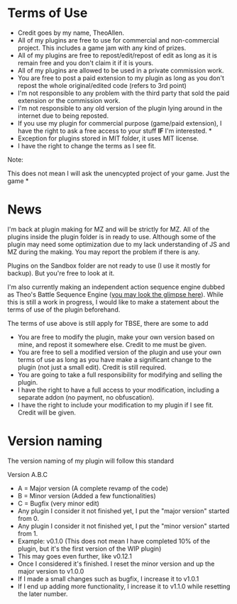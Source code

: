 Terms of Use
=====
* Credit goes by my name, TheoAllen.
* All of my plugins are free to use for commercial and non-commercial project. This includes a game jam with any kind of prizes.
* All of my plugins are free to repost/edit/repost of edit as long as it is remain free and you don't claim it if it is yours.
* All of my plugins are allowed to be used in a private commission work.
* You are free to post a paid extension to my plugin as long as you don't repost the whole original/edited code (refers to 3rd point)
* I'm not responsible to any problem with the third party that sold the paid extension or the commission work.
* I'm not responsible to any old version of the plugin lying around in the internet due to being reposted.
* If you use my plugin for commercial purpose (game/paid extension), I have the right to ask a free access to your stuff **IF** I'm interested. *
* Exception for plugins stored in MIT folder, it uses MIT license.
* I have the right to change the terms as I see fit.

Note:

This does not mean I will ask the unencypted project of your game. Just the game * 

News
=====
I'm back at plugin making for MZ and will be strictly for MZ. All of the plugins inside the plugin folder is in ready to use. Although some of the plugin may need some optimization due to my lack understanding of JS and MZ during the making. You may report the problem if there is any.

Plugins on the Sandbox folder are not ready to use (I use it mostly for backup). But you're free to look at it.

I'm also currently making an independent action sequence engine dubbed as Theo's Battle Sequence Engine ([you may look the glimpse here](https://github.com/theoallen/RMMZ/wiki/TBSE-Getting-Started)). While this is still a work in progress, I would like to make a statement about the terms of use of the plugin beforehand.

The terms of use above is still apply for TBSE, there are some to add

* You are free to modify the plugin, make your own version based on mine, and repost it somewhere else. Credit to me must be given.
* You are free to sell a modified version of the plugin and use your own terms of use as long as you have make a significant change to the plugin (not just a small edit). Credit is still required.
* You are going to take a full responsibility for modifying and selling the plugin.
* I have the right to have a full access to your modification, including a separate addon (no payment, no obfuscation).
* I have the right to include your modification to my plugin if I see fit. Credit will be given.

Version naming
=====
The version naming of my plugin will follow this standard

Version A.B.C
* A = Major version (A complete revamp of the code)
* B = Minor version (Added a few functionalities)
* C = Bugfix (very minor edit)
* Any plugin I consider it not finished yet, I put the "major version" started from 0.
* Any plugin I consider it not finished yet, I put the "minor version" started from 1.
* Example: v0.1.0 (This does not mean I have completed 10% of the plugin, but it's the first version of the WIP plugin)
* This may goes even further, like v0.12.1
* Once I considered it's finished. I reset the minor version and up the major version to v1.0.0
* If I made a small changes such as bugfix, I increase it to v1.0.1
* If I end up adding more functionality, I increase it to v1.1.0 while resetting the later number.
